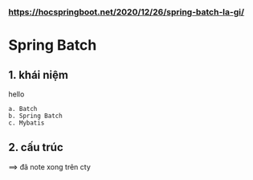 ### https://hocspringboot.net/2020/12/26/spring-batch-la-gi/

# Spring Batch

## 1. khái niệm
hello

    a. Batch
    b. Spring Batch
    c. Mybatis

## 2. cấu trúc

==> đã note xong trên cty
